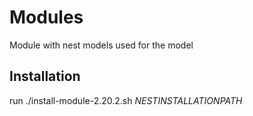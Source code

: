 # Modules

Module with nest models used for the model

## Installation

run ./install-module-2.20.2.sh $NEST INSTALLATION PATH$

